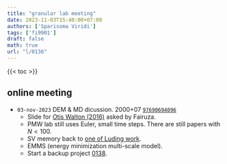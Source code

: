 ```yaml
---
title: "granular lab meeting"
date: 2023-11-03T15:40:00+07:00
authors: ['Sparisoma Viridi']
tags: ['fi9901']
draft: false
math: true
url: "l/0136"
---
```

{{< toc >}}


## online meeting
+ `03-nov-2023` DEM & MD dicussion. 2000+07 [`97690694096`](https://itb-ac-id.zoom.us/j/97690694096?pwd=SlVVamNtekg3QVVITnBHejBzTjNkdz09)
  - Slide for [Otis Walton (2016)](https://osf.io/qvad8) asked by Fairuza.
  - PMW lab still uses Euler, small time steps. There are still papers with $N < 100$.
  - SV memory back to [one of Luding work](https://www2.msm.ctw.utwente.nl/sluding/PAPERS/luding_md1.pdf).
  - EMMS (energy minimization multi-scale model).
  - Start a backup project [0138](../0138/).
